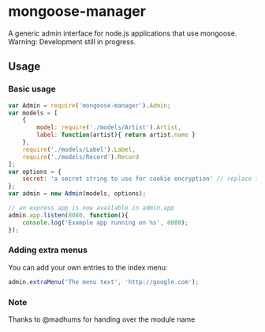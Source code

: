 # mongoose-manager

A generic admin interface for node.js applications that use mongoose.
Warning: Development still in progress.

## Usage

### Basic usage

```js
var Admin = require('mongoose-manager').Admin;
var models = [
    {
        model: require('./models/Artist').Artist,
        label: function(artist){ return artist.name }
    },
    require('./models/Label').Label,
    require('./models/Record').Record
];
var options = {
    secret: 'a secret string to use for cookie encryption' // replace this by a specific string for your app
};
var admin = new Admin(models, options);

// an express app is now available in admin.app
admin.app.listen(8080, function(){
    console.log('Example app running on %s', 8080);
});
```

### Adding extra menus
You can add your own entries to the index menu:

```js
admin.extraMenu('The menu text', 'http://google.com');
```

### Note
Thanks to @madhums for handing over the module name